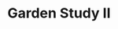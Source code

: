 ---
layout: painting
id: 17
title: "Garden Study II"
thumbnail: "Garden3Small.jpg"
image: "Garden3.jpg"
teaser: "An experimental watercolour using different application techniques.."
description: "Brushwork, wirewool, toothpicks bubble paper, cross stich canvas..."
---